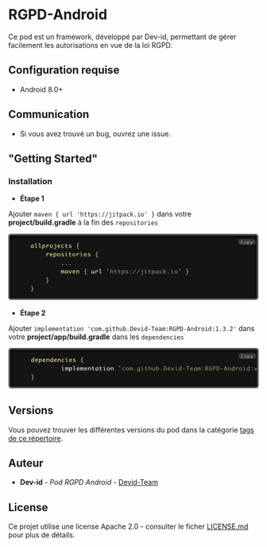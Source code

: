 # RGPD-Android

Ce pod est un framework, développé par Dev-id, permettant de gérer facilement les autorisations en vue de la loi RGPD.

## Configuration requise

* Android 8.0+

## Communication

* Si vous avez trouvé un bug, ouvrez une issue.

## "Getting Started"

### Installation

* **Étape 1**

Ajouter `maven { url 'https://jitpack.io' }` dans votre **project/build.gradle** à la fin des `repositories`

![project](/statics/project.png)

* **Étape 2**

Ajouter `implementation 'com.github.Devid-Team:RGPD-Android:1.3.2'` dans votre **project/app/build.gradle** dans les `dependencies`

![project](/statics/library.png)

## Versions

Vous pouvez trouver les différentes versions du pod dans la catégorie [tags de ce répertoire](https://github.com/Devid-Team/RGPD-Android/tags).

## Auteur

* **Dev-id** - *Pod RGPD Android* - [Devid-Team](https://github.com/Devid-Team)

## License

Ce projet utilise une license Apache 2.0 - consulter le ficher [LICENSE.md](LICENSE) pour plus de détails.

